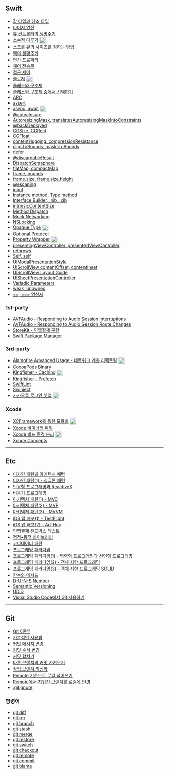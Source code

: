 ##  Swift
- [값 타입과 참조 타입](Swift/call-by-value-reference.md)
- [나머지 연산](Swift/remainder.md)
- [뷰 컨트롤러의 생명주기](./Swift/uiviewcontroller-life-cycle.md)
- [소수점 다루기](https://jaeyoungan.medium.com/swift-%EC%86%8C%EC%88%98%EC%A0%90-%EB%8B%A4%EB%A3%A8%EA%B8%B0-cd78cf00f937) <img src="https://user-images.githubusercontent.com/61190690/167519208-27bbbfbe-700f-49d3-a517-579cca72817b.png" width="20" align="center">
- [스크롤 뷰의 사이즈를 정하는 방법](Swift/uiscrollview-size.md)
- [앱의 생명주기](Swift/app-life-cycle.md)
- [연산 프로퍼티](Swift/computed-properties.md)
- [제어 전송문](Swift/control-transfer-statements.md)
- [접근 제어](Swift/access-control.md)
- [클로저](https://fromdave.medium.com/closure-5884c4652479) <img src="https://user-images.githubusercontent.com/61190690/167519208-27bbbfbe-700f-49d3-a517-579cca72817b.png" width="20" align="center">
- [클래스와 구조체](./Swift/struct-class.md)
- [클래스와 구조체 중에서 선택하기](./Swift/struct-class-choosing.md)
- [ARC](Swift/arc.md)
- [assert](Swift/assert.md)
- [async, await](https://jaeyoungan.medium.com/swift-async-await-f6e812fa2517) <img src="https://user-images.githubusercontent.com/61190690/167519208-27bbbfbe-700f-49d3-a517-579cca72817b.png" width="20" align="center">
- [@autoclosure](Swift/autoclosure.md)
- [AutoresizingMask, translatesAutoresizingMaskIntoConstraints](./Swift/autoresizingMask.md)
- [@backDeployed](https://jaeyoungan.medium.com/swift-5-8-backdeployed-692658fbfaa5)
- [CGSize, CGRect](Swift/cgsize-cgrect.md)
- [CGFloat](Swift/cgfloat.md)
- [contentHugging, compressionResistance](Swift/content-hugging%2C%20compression-resistance.md)
- [clipsToBounds, masksToBounds](Swift/clips-to-bounds%2C%20masks-to-bounds.md)
- [defer](Swift/defer.md)
- [@discardableResult](Swift/discardable-result.md)
- [DispatchSemaphore](Swift/Concurrency/dispatch-semaphore.md)
- [flatMap, compactMap](Swift/flat-map%2C%20compact-map.md)
- [frame, bounds](Swift/frame%2C%20bounds.md)
- [frame.size, frame.size.height](Swift/frame-size-height%2C%20frame-height.md)
- [@escaping](Swift/escaping-closure.md)
- [inout](Swift/inout.md)
- [Instance method, Type method](Swift/instance-type-method.md)
- [Interface Builder, .nib, .xib](Swift/interface-builder-nib-xib.md)
- [intrinsicContentSize](Swift/intrinsic-content-size.md)
- [Method Dispatch](Swift/method-dispatch.md)
- [Mock Networking](Swift/Test/mock-networking.md)
- [NSLocking](Swift/Concurrency/nslocking.md)
- [Opaque Type](https://jaeyoungan.medium.com/swift-opaque-type-c86a2a4b2e6) <img src="https://user-images.githubusercontent.com/61190690/167519208-27bbbfbe-700f-49d3-a517-579cca72817b.png" width="20" align="center">
- [Optional Protocol](./Swift/optional-protocol.md)
- [Property Wrapper](https://fromdave.medium.com/property-wrapper-86a9eeb4c7) <img src="https://user-images.githubusercontent.com/61190690/167519208-27bbbfbe-700f-49d3-a517-579cca72817b.png" width="20" align="center"> 
- [presentingViewController, presentedViewController](Swift/presenting%2C%20presented.md)
- [rethrows](Swift/rethrows.md)
- [Self, self](Swift/self.md)
- [UIModalPresentationStyle](Swift/uimodalpresentationstyle.md)
- [UIScrollView contentOffset, contentInset](Swift/content-offset%2C%20content-inset.md)
- [UIScrollView Layout Guide](Swift/uiscrollview-layout-guide.md)
- [UISheetPresentationController](Swift/uisheetpresentationcontroller.md)
- [Variadic Parameters](Swift/variadic-parameters.md)
- [weak, unowned](Swift/weak-unowned-reference.md)
- [==, === 연산자](Swift/%3D%3D%2C%20%3D%3D%3D.md)

### 1st-party
- [AVFAudio - Responding to Audio Session Interruptions](./Swift/1st-party/avfaudio-responding-to-audio-session-interruptions.md)
- [AVFAudio - Responding to Audio Session Route Changes](./Swift/1st-party/avfaudio-responding-to-audio-session-route-changes.md)
- [StoreKit - 인앱결제 구현](./Swift/1st-party/StoreKit/storekit.md)
- [Swift Package Manager](./Swift/1st-party/SPM/spm.md)

### 3rd-party
- [Alamofire Advanced Usage - 네트워크 계층 리팩토링](https://fromdave.medium.com/alamofire-%ED%99%9C%EC%9A%A9%EA%B8%B0-8bf5274fbaf) <img src="https://user-images.githubusercontent.com/61190690/167519208-27bbbfbe-700f-49d3-a517-579cca72817b.png" width="20" align="center"> 
- [CocoaPods Binary](./Swift/3rd-party/cocoapods-binary.md)
- [Kingfisher - Caching](https://medium.com/@jaeyoungan/kingfisher-1-%EC%BA%90%EC%8B%B1-c45a54505d22) <img src="https://user-images.githubusercontent.com/61190690/167519208-27bbbfbe-700f-49d3-a517-579cca72817b.png" width="20" align="center"> 
- [Kingfisher - Prefetch](Swift/3rd-party/kingfisher-prefetch.md)
- [SwiftLint](Swift/3rd-party/swiftlint.md)
- [Swinject](Swift/3rd-party/swinject.md)
- [카카오톡 로그인 셋업](https://jaeyoungan.medium.com/%EC%B9%B4%EC%B9%B4%EC%98%A4%ED%86%A1-%EB%A1%9C%EA%B7%B8%EC%9D%B8-1-%EC%A4%80%EB%B9%84-11f8357f2a52) <img src="https://user-images.githubusercontent.com/61190690/167519208-27bbbfbe-700f-49d3-a517-579cca72817b.png" width="20" align="center"> 

### Xcode
- [XCFramework를 통한 모듈화](https://jaeyoungan.medium.com/xcframework%EB%A5%BC-%ED%86%B5%ED%95%9C-%EB%AA%A8%EB%93%88%ED%99%94-7f5d36ccbcee) <img src="https://user-images.githubusercontent.com/61190690/167519208-27bbbfbe-700f-49d3-a517-579cca72817b.png" width="20" align="center"> 
- [Xcode 바이너리 파일](./Swift/Xcode/xcode-binary-file.md)
- [Xcode 빌드 환경 분리](https://jaeyoungan.medium.com/xcode-%EB%B9%8C%EB%93%9C-%ED%99%98%EA%B2%BD-%EB%B6%84%EB%A6%AC%ED%95%98%EA%B8%B0-ad4cc497da7d) <img src="https://user-images.githubusercontent.com/61190690/167519208-27bbbfbe-700f-49d3-a517-579cca72817b.png" width="20" align="center"> 
- [Xcode Concepts](./Swift/Xcode/xcode-concepts.md)
---
## Etc
- [디자인 패턴과 아키텍처 패턴](./Etc/design-architecture-pattern.md)
- [디자인 패턴(1) - 싱글톤 패턴](./Etc/design-pattern-singleton.md)
- [반응형 프로그래밍과 ReactiveX](./Etc/reactive-programming.md)
- [비동기 프로그래밍](./Etc/async-programming.md)
- [아키텍처 패턴(1) - MVC](./Etc/mvc.md)
- [아키텍처 패턴(2) - MVP](./Etc/mvp.md)
- [아키텍처 패턴(3) - MVVM](./Etc/mvvm.md)
- [iOS 앱 배포(1) - TestFlight](./Etc/testflight.md)
- [iOS 앱 배포(2) - Ad-Hoc](./Etc/adhoc.md)
- [인앱결제 샌드박스 테스트](./Etc/iap-sandbox.md)
- [정적•동적 라이브러리](./Etc/static-dynamic-library.md)
- [코디네이터 패턴](./Etc/coordinator-pattern.md)
- [프로그래밍 패러다임](./Etc/programming-paradigm.md)
- [프로그래밍 패러다임(1) - 명령형 프로그래밍과 선언형 프로그래밍](./Etc/imperative-and-declarative-programming.md)
- [프로그래밍 패러다임(2) - 객체 지향 프로그래밍](./Etc/object-oriented-programming.md)
- [프로그래밍 패러다임(3) - 객체 지향 프로그래밍 SOLID](./Etc/solid.md)
- [함수와 메서드](./Etc/function-method.md)
- [D-U-N-S Number](/Etc/duns-number.md)
- [Semantic Versioning](./Etc/semantic-versioning.md)
- [UDID](./Etc/udid.md)
- [Visual Studio Code에서 Git 사용하기](./Etc/git-in-vscode.md)
---
## Git
- [Git 이란?](./Git/git.md)
- [기본적인 사용법](./Git/%EA%B8%B0%EB%B3%B8%EC%A0%81%EC%9D%B8_%EC%82%AC%EC%9A%A9%EB%B2%95.md)
- [커밋 메시지 변경](./Git/%EC%BB%A4%EB%B0%8B%20_%EB%A9%94%EC%8B%9C%EC%A7%80_%EB%B3%80%EA%B2%BD.md)
- [커밋 순서 변경](./Git/%EC%BB%A4%EB%B0%8B_%EC%88%9C%EC%84%9C_%EB%B3%80%EA%B2%BD.md)
- [커밋 합치기](./Git/%EC%BB%A4%EB%B0%8B_%ED%95%A9%EC%B9%98%EA%B8%B0.md)
- [다른 브랜치의 커밋 가져오기](./Git/%EB%8B%A4%EB%A5%B8_%EB%B8%8C%EB%9E%9C%EC%B9%98%EC%9D%98_%EC%BB%A4%EB%B0%8B_%EA%B0%80%EC%A0%B8%EC%98%A4%EA%B8%B0.md)
- [작업 브랜치 최신화](./Git/%EC%9E%91%EC%97%85_%EB%B8%8C%EB%9E%9C%EC%B9%98_%EC%B5%9C%EC%8B%A0%ED%99%94.md)
- [Remote 기준으로 로컬 덮어쓰기](./Git/Remote_%EA%B8%B0%EC%A4%80%EC%9C%BC%EB%A1%9C_%EB%8D%AE%EC%96%B4%EC%93%B0%EA%B8%B0.md)
- [Remote에서 지워진 브랜치를 로컬에 반영](./Git/Remote%EC%97%90%EC%84%9C_%EC%A7%80%EC%9B%8C%EC%A7%84_%EB%B8%8C%EB%9E%9C%EC%B9%98_%EB%B0%98%EC%98%81.md)
- [.gitignore](./Git/gitignore.md)

### 명령어
- [git diff](./Git/git-diff.md)
- [git rm](./Git/git-rm.md)
- [git branch](./Git/git-branch.md)
- [git stash](./Git/git-stash.md)
- [git merge](./Git/git-merge.md)
- [git restore](./Git/git-restore.md)
- [git switch](./Git/git-switch.md)
- [git checkout](./Git/git-checkout.md)
- [git remote](./Git/git-remote.md)
- [git commit](./Git/git-commit.md)
- [git blame](./Git/git-blame.md)
